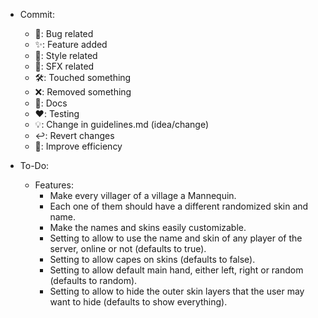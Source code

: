 - Commit:

    - 🐛: Bug related
    - ✨: Feature added
    - 🎨: Style related
    - 🎵: SFX related
    - 🛠️: Touched something
    - ❌: Removed something
    - 📝: Docs
    - ❤️: Testing
    - 💡: Change in guidelines.md (idea/change)
    - ↩️: Revert changes
    - 🚀: Improve efficiency

- To-Do:
    - Features:
        - Make every villager of a village a Mannequin.
        - Each one of them should have a different randomized skin and name.
        - Make the names and skins easily customizable.
        - Setting to allow to use the name and skin of any player of the server, online or not (defaults to true).
        - Setting to allow capes on skins (defaults to false).
        - Setting to allow default main hand, either left, right or random (defaults to random).
        - Setting to allow to hide the outer skin layers that the user may want to hide (defaults to show everything).

